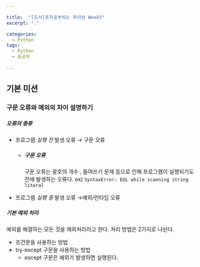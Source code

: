 ```yaml
---

title:  "[도서]혼자공부하는 파이썬 Week5"
excerpt: "."

categories:
  - Python
tags:
  - Python
  - 혼공파
  
---
```

## 기본 미션

### 구문 오류와 예외의 차이 설명하기
##### 오류의 종류

- 프로그램 *실행 전*  발생 오류 → 구문 오류

  - ##### 구문 오류

    구문 오류는 괄호의 개수 , 들여쓰기 문제 등으로 인해 프로그램이 실행되기도 전에 발생하는 오류다. ex) `SyntaxError: EOL while scanning string literal`

- 프로그램 *실행 중*  발생 오류 →예외/런타임 오류



##### 기본 예외 처리

예외를 해결하는 모든 것을 예외처리라고 한다.  처리 방법은 2가지로 나뉜다.

- 조건문을 사용하는 방법
- try-except 구문을 사용하는 방법
  - except 구문은 예외가 발생하면 실행된다.







##### 





